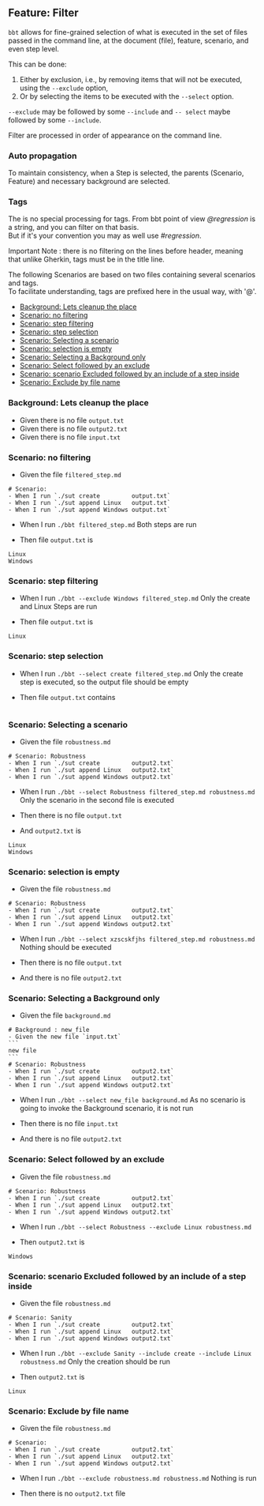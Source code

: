 <!-- omit from toc -->
## Feature: Filter

`bbt` allows for fine-grained selection of what is executed in the set of files passed in the command line, at the document (file), feature, scenario, and even step level.  

This can be done:

1. Either by exclusion, i.e., by removing items that will not be executed, using the `--exclude` option,
2. Or by selecting the items to be executed with the `--select` option.

`--exclude` may be followed by some `--include` and `-- select` maybe followed by some `--include`.

Filter are processed in order of appearance on the command line.

<!-- omit from toc -->
### Auto propagation
To maintain consistency, when a Step is selected, the parents (Scenario, Feature) and necessary background are selected.

<!-- omit from toc -->
### Tags
The is no special processing for tags. From bbt point of view *@regression* is a string, and you can filter on that basis.  
But if it's your convention you may as well use *#regression*.  

Important Note : there is no filtering on the lines before header, meaning that unlike Gherkin, tags must be in the title line.

The following Scenarios are based on two files containing several scenarios and tags.  
To facilitate understanding, tags are prefixed here in the usual way, with '@'.

- [Background: Lets cleanup the place](#background-lets-cleanup-the-place)
- [Scenario: no filtering](#scenario-no-filtering)
- [Scenario: step filtering](#scenario-step-filtering)
- [Scenario: step selection](#scenario-step-selection)
- [Scenario: Selecting a scenario](#scenario-selecting-a-scenario)
- [Scenario: selection is empty](#scenario-selection-is-empty)
- [Scenario: Selecting a Background only](#scenario-selecting-a-background-only)
- [Scenario: Select followed by an exclude](#scenario-select-followed-by-an-exclude)
- [Scenario: scenario Excluded followed by an include of a step inside](#scenario-scenario-excluded-followed-by-an-include-of-a-step-inside)
- [Scenario: Exclude by file name](#scenario-exclude-by-file-name)

### Background: Lets cleanup the place 
- Given there is no file `output.txt`
- Given there is no file `output2.txt`
- Given there is no file `input.txt`

### Scenario: no filtering

- Given the file `filtered_step.md`
~~~
# Scenario:
- When I run `./sut create         output.txt`
- When I run `./sut append Linux   output.txt`
- When I run `./sut append Windows output.txt`
~~~

- When I run `./bbt filtered_step.md`
  Both steps are run

- Then file `output.txt` is
```
Linux
Windows
```

### Scenario: step filtering

- When I run `./bbt --exclude Windows filtered_step.md`
  Only the create and Linux Steps are run

- Then file `output.txt` is
```
Linux
```

### Scenario: step selection

- When I run `./bbt --select create filtered_step.md`
  Only the create step is executed, so the output file should be empty

- Then file `output.txt` contains
~~~
~~~

### Scenario: Selecting a scenario

- Given the file `robustness.md`
~~~
# Scenario: Robustness
- When I run `./sut create         output2.txt`
- When I run `./sut append Linux   output2.txt`
- When I run `./sut append Windows output2.txt`
~~~

- When I run `./bbt --select Robustness filtered_step.md robustness.md`
  Only the scenario in the second file is executed

- Then there is no file `output.txt`
- And `output2.txt` is
~~~
Linux
Windows
~~~

### Scenario: selection is empty

- Given the file `robustness.md`
~~~
# Scenario: Robustness
- When I run `./sut create         output2.txt`
- When I run `./sut append Linux   output2.txt`
- When I run `./sut append Windows output2.txt`
~~~

- When I run `./bbt --select xzscskfjhs filtered_step.md robustness.md`
  Nothing should be executed

- Then there is no file `output.txt`
- And  there is no file `output2.txt`

### Scenario: Selecting a Background only

- Given the file `background.md`
~~~
# Background : new_file
- Given the new file `input.txt`
```
new file
```
# Scenario: Robustness
- When I run `./sut create         output2.txt`
- When I run `./sut append Linux   output2.txt`
- When I run `./sut append Windows output2.txt`
~~~

- When I run `./bbt --select new_file background.md`
  As no scenario is going to invoke the Background scenario, it is not run

- Then there is no file `input.txt`
- And  there is no file `output2.txt`

### Scenario: Select followed by an exclude

- Given the file `robustness.md`
~~~
# Scenario: Robustness
- When I run `./sut create         output2.txt`
- When I run `./sut append Linux   output2.txt`
- When I run `./sut append Windows output2.txt`
~~~

- When I run `./bbt --select Robustness --exclude Linux robustness.md`

- Then `output2.txt` is
~~~
Windows
~~~

### Scenario: scenario Excluded followed by an include of a step inside

- Given the file `robustness.md`
~~~
# Scenario: Sanity
- When I run `./sut create         output2.txt`
- When I run `./sut append Linux   output2.txt`
- When I run `./sut append Windows output2.txt`
~~~

- When I run `./bbt --exclude Sanity --include create --include Linux robustness.md`
Only the creation should be run

- Then `output2.txt` is
~~~
Linux
~~~

### Scenario: Exclude by file name

- Given the file `robustness.md`
~~~
# Scenario: 
- When I run `./sut create         output2.txt`
- When I run `./sut append Linux   output2.txt`
- When I run `./sut append Windows output2.txt`
~~~

- When I run `./bbt --exclude robustness.md robustness.md`
Nothing is run

- Then there is no `output2.txt` file
